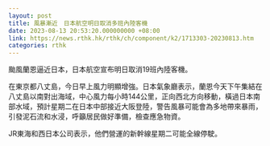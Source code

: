 ```yaml
---
layout: post
title: 風暴漸近　日本航空明日取消多班內陸客機
date: 2023-08-13 20:53:20.000000000 +08:00
link: https://news.rthk.hk/rthk/ch/component/k2/1713303-20230813.htm
categories: rthk
---
```


颱風蘭恩逼近日本，日本航空宣布明日取消19班內陸客機。

在東京都八丈島，今日早上風力明顯增強。日本氣象廳表示，蘭恩今天下午集結在八丈島以南對出海域，中心風力每小時144公里，正向西北方向移動，橫過日本南部水域，預計星期二在日本中部接近大阪登陸，警告風暴可能會為多地帶來暴雨，引發泥石流和水浸，呼籲居民做好準備，檢查應急物資。

JR東海和西日本公司表示，他們營運的新幹線星期二可能全線停駛。
